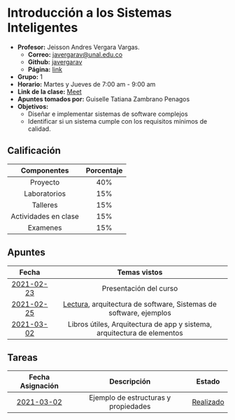 # Introducción a los Sistemas Inteligentes

- **Profesor:** Jeisson Andres Vergara Vargas.
  - **Correo:** javergarav@unal.edu.co
  - **Github:** [javergarav](https://github.com/javergarav)
  - **Página:** [link](http://colswe.unal.edu.co/~javergarav/)
- **Grupo:** 1
- **Horario:** Martes y Jueves de 7:00 am - 9:00 am
- **Link de la clase:** [Meet](https://meet.google.com/zdb-ioak-mjv)
- **Apuntes tomados por:** Guiselle Tatiana Zambrano Penagos
- **Objetivos:**
  - Diseñar e implementar sistemas de software complejos
  - Identificar si un sistema cumple con los requisitos mínimos de calidad.

## Calificación

| Componentes | Porcentaje |
| :---: | :---: |
| Proyecto | 40\% |
| Laboratorios | 15\% |
| Talleres | 15\% |
| Actividades en clase | 15\% |
| Examenes | 15\% |

## Apuntes

| Fecha | Temas vistos |
| :---: | :---: |
| [2021-02-23](class_notes/2021_02_23.md) | Presentación del curso |
| [2021-02-25](class_notes/2021_02_25.md) | [Lectura](summaries/00.md), arquitectura de software, Sistemas de software, ejemplos |
| [2021-03-02](class_notes/2021_03_02.md) | Libros útiles, Arquitectura de app y sistema, arquitectura de elementos |

## Tareas

| Fecha Asignación | Descripción | Estado |
| :---: | :---: | :---: |
| [2021-03-02](class_notes/2021_03_02.md) | Ejemplo de estructuras y propiedades | [Realizado](task/00.md) |